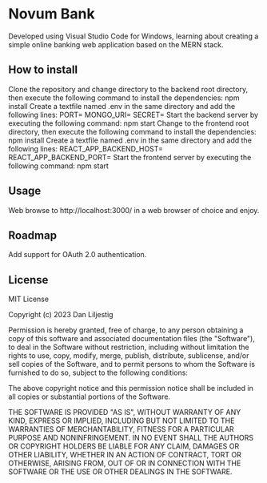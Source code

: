 # Novum Bank
Developed using Visual Studio Code for Windows, learning about creating a simple online banking web application based on the MERN stack.
## How to install
Clone the repository and change directory to the backend root directory, then execute the following command to install the dependencies:
npm install
Create a textfile named .env in the same directory and add the following lines:
PORT=<port>
MONGO_URI=<MongoDB connection string>
SECRET=<JWT signing secret>
Start the backend server by executing the following command:
npm start
Change to the frontend root directory, then execute the following command to install the dependencies:
npm install
Create a textfile named .env in the same directory and add the following lines:
REACT_APP_BACKEND_HOST=<backend-hostname>
REACT_APP_BACKEND_PORT=<backend-port>
Start the frontend server by executing the following command:
npm start
## Usage
Web browse to http://localhost:3000/ in a web browser of choice and enjoy.
## Roadmap
Add support for OAuth 2.0 authentication.
## License
MIT License

Copyright (c) 2023 Dan Liljestig

Permission is hereby granted, free of charge, to any person obtaining a copy
of this software and associated documentation files (the "Software"), to deal
in the Software without restriction, including without limitation the rights
to use, copy, modify, merge, publish, distribute, sublicense, and/or sell
copies of the Software, and to permit persons to whom the Software is
furnished to do so, subject to the following conditions:

The above copyright notice and this permission notice shall be included in all
copies or substantial portions of the Software.

THE SOFTWARE IS PROVIDED "AS IS", WITHOUT WARRANTY OF ANY KIND, EXPRESS OR
IMPLIED, INCLUDING BUT NOT LIMITED TO THE WARRANTIES OF MERCHANTABILITY,
FITNESS FOR A PARTICULAR PURPOSE AND NONINFRINGEMENT. IN NO EVENT SHALL THE
AUTHORS OR COPYRIGHT HOLDERS BE LIABLE FOR ANY CLAIM, DAMAGES OR OTHER
LIABILITY, WHETHER IN AN ACTION OF CONTRACT, TORT OR OTHERWISE, ARISING FROM,
OUT OF OR IN CONNECTION WITH THE SOFTWARE OR THE USE OR OTHER DEALINGS IN THE
SOFTWARE.